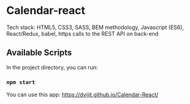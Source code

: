 # Calendar-react

Tech stack:
HTML5, 
CSS3,
SASS,
BEM methodology,
Javascript (ES6),
React/Redux,
babel,
https calls to the REST API on back-end

## Available Scripts

In the project directory, you can run:

### `npm start`

You can use this app: https://dvijit.github.io/Calendar-React/
